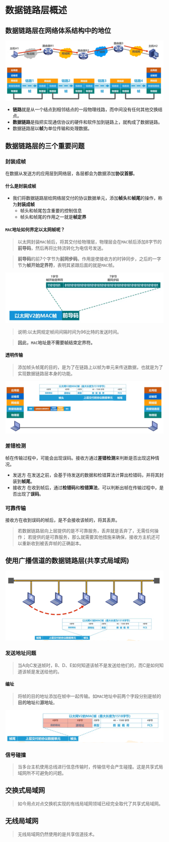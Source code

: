 # 数据链路层概述

## 数据链路层在网络体系结构中的地位

![](photo/Pasted%20image%2020241105214755.png)

- **链路**就是从一个结点到相邻结点的一段物理线路，而中间没有任何其他交换结点。
- **数据链路**是指把实现通信协议的硬件和软件加到链路上，就构成了数据链路。
- 数据链路层以**帧**为单位传输和处理数据。

## 数据链路层的三个重要问题

### 封装成帧

在数据从发送方的应用层到网络层，各层都会为数据添加**协议首部**。

#### 什么是封装成帧

- 我们将数据链路层给网络层交付的协议数据单元，添加**帧头**和**帧尾**的操作，称为**封装成帧**
	- 帧头和帧尾包含重要的控制信息
	- 帧头和帧尾的作用之一就是**帧定界**

#### `MAC`地址如何界定以太网帧呢？

> 以太网封装`MAC`帧后，将其交付给物理层，物理层会在`MAC`帧后添加8字节的**前导码**，然后再将比特流转化为电信号发送。

> **前导码**的前7个字节为**前同步码**，作用是使接收方的时钟同步，之后的一字节为**帧开始定界符**，表明其紧跟后面的就是`MAC`帧。

![](photo/Pasted%20image%2020241112214729.png)

> 说明:以太网规定帧间间隔时间为96比特的发送时间。

> **因此，`MAC`地址是不需要帧结束定界符。**

#### 透明传输




> 添加帧头帧尾的目的，是为了在链路上以帧为单元来传送数据，也就是为了实现数据链路层本身的功能。

![](photo/Pasted%20image%2020241105215813.png)


### 差错检测

帧在传输过程中，可能会出现误码。接收方通过**差错检测**来判断是否出现这种情况。

- 发送方
	在发送之前，会基于待发送的数据和检错算法计算出检错码，并将其封装到**帧尾**。
- 接收方
	在收到帧后，通过**检错码**和**检错算法**，可以判断出帧在传输过程中，是否出现了**误码**。

### 可靠传输

接收方在收到误码的帧后，是不会接收该帧的，将其丢弃。

> 若数据链路层向上层提供的是不可靠服务，丢弃就是丢弃了，无需任何操作；
> 若提供的是可靠服务，那么就需要其他措施来确保，接收方主机还可以重新收到被丢弃帧的正确副本。 

## 使用广播信道的数据链路层(共享式局域网)

![](photo/Pasted%20image%2020241112210856.png)

### 发送地址问题

> 当A向C发送帧时，B、D、E如何知道该帧不是发送给他们的，而C是如何知道该帧是发送给他的。

#### 编址

> 将帧的目的地址添加在帧中一起传输。如`MAC`地址中前两个字段分别是帧的**目的地址**和**源地址**。

![](photo/Pasted%20image%2020241112211214.png)

### 信号碰撞

> 当多台主机使用总线进行信息传输时，传输信号会产生碰撞。这是共享式局域网所不可避免的问题。

## 交换式局域网

> 如今用点对点交换机实现的有线局域网领域已经完全取代了共享式局域网。

## 无线局域网

> 无线局域网仍然使用的是共享信道技术。